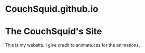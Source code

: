 CouchSquid.github.io
====================
The CouchSquid's Site
====================
This is my website. I give credit to animate.css for the animations.
